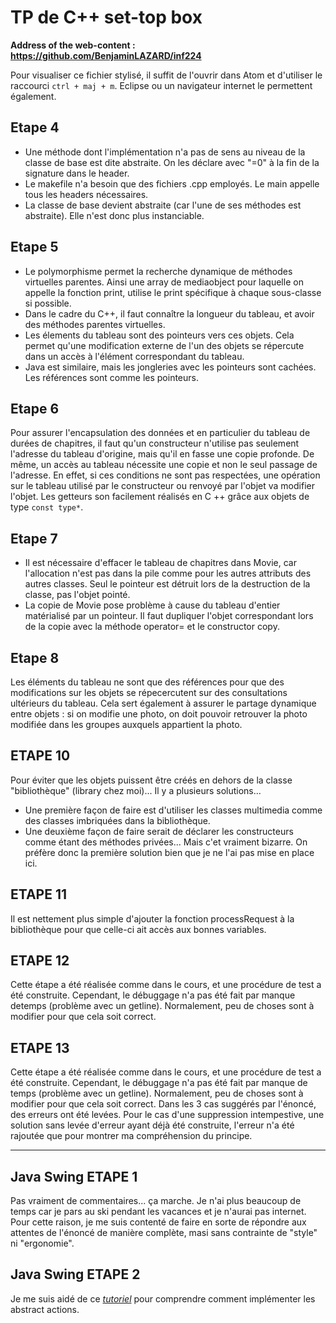 # TP de C++ set-top box
**Address of the web-content : https://github.com/BenjaminLAZARD/inf224**

Pour visualiser ce fichier stylisé, il suffit de l'ouvrir dans Atom et d'utiliser le raccourci `ctrl + maj + m`. Eclipse ou un navigateur internet le permettent également.

## Etape 4
+ Une méthode dont l'implémentation n'a pas de sens au niveau de la classe de base est dite abstraite.
On les déclare avec "=0" à la fin de la signature dans le header.
+ Le makefile n'a besoin que des fichiers .cpp employés. Le main appelle tous les headers nécessaires.
+ La classe de base devient abstraite (car l'une de ses méthodes est abstraite). Elle n'est donc plus instanciable.

## Etape 5
+ Le polymorphisme permet la recherche dynamique de méthodes virtuelles parentes. Ainsi une array de mediaobject
pour laquelle on appelle la fonction print, utilise le print spécifique à chaque sous-classe si possible.
+ Dans le cadre du C++, il faut connaître la longueur du tableau, et avoir des méthodes parentes virtuelles.
+ Les élements du tableau sont des pointeurs vers ces objets. Cela permet qu'une modification externe de l'un des objets se répercute
dans un accès à l'élément correspondant du tableau.
+ Java est similaire, mais les jongleries avec les pointeurs sont cachées. Les références sont comme les pointeurs.

## Etape 6
Pour assurer l'encapsulation des données et en particulier du tableau de durées de chapitres, il faut qu'un constructeur
n'utilise pas seulement l'adresse du tableau d'origine, mais qu'il en fasse une copie profonde. De même, un accès au tableau
nécessite une copie et non le seul passage de l'adresse. En effet, si ces conditions ne sont pas respectées, une opération sur
le tableau utilisé par le constructeur ou renvoyé par l'objet va modifier l'objet. Les getteurs son facilement réalisés en C ++ grâce aux objets de type `const type*`.

## Etape 7
+ Il est nécessaire d'effacer le tableau de chapitres dans Movie, car l'allocation n'est pas dans la pile comme
pour les autres attributs des autres classes. Seul le pointeur est détruit lors de la destruction de la classe, pas l'objet pointé.
+ La copie de Movie pose problème à cause du tableau d'entier matérialisé par un pointeur. Il faut dupliquer l'objet
correspondant lors de la copie avec la méthode operator= et le constructor copy.

## Etape 8
Les éléments du tableau ne sont que des références pour que des modifications sur les objets se répecercutent sur des consultations ultérieurs du tableau. Cela sert également à assurer le partage dynamique entre objets : si on modifie une photo, on doit pouvoir retrouver la photo modifiée dans les groupes auxquels appartient la photo.

## ETAPE 10
Pour éviter que les objets puissent être créés en dehors de la classe "bibliothèque" (library chez moi)... Il  y a plusieurs solutions...
+ Une première façon de faire est d'utiliser les classes multimedia comme des classes imbriquées dans la bibliothèque.
+ Une deuxième façon de faire serait de déclarer les constructeurs comme étant des méthodes privées... Mais c'et vraiment bizarre. On préfère donc la première solution bien que je ne l'ai pas mise en place ici.

## ETAPE 11
Il est nettement plus simple d'ajouter la fonction processRequest à la bibliothèque pour que celle-ci ait accès aux bonnes variables.

## ETAPE 12
Cette étape a été réalisée comme dans le cours, et une procédure de test a été construite. Cependant, le débuggage n'a pas été fait par manque detemps (problème avec un getline). Normalement, peu de choses sont à modifier pour que cela soit correct.

## ETAPE 13
Cette étape a été réalisée comme dans le cours, et une procédure de test a été construite. Cependant, le débuggage n'a pas été fait par manque de temps (problème avec un getline). Normalement, peu de choses sont à modifier pour que cela soit correct.
Dans les 3 cas suggérés par l'énoncé, des erreurs ont été levées. Pour le cas d'une suppression intempestive, une solution sans levée d'erreur ayant déjà été construite, l'erreur n'a été rajoutée que pour montrer ma compréhension du principe.

___

## Java Swing ETAPE 1
Pas vraiment de commentaires... ça marche. Je n'ai plus beaucoup de temps car je pars au ski pendant les vacances et je n'aurai pas internet. Pour cette raison, je me suis contenté de faire en sorte de répondre aux attentes de l'énoncé de manière complète, masi sans contrainte de "style" ni "ergonomie".

## Java Swing ETAPE 2
Je me suis aidé de ce [*tutoriel*](https://docs.oracle.com/javase/tutorial/uiswing/misc/action.html) pour comprendre comment implémenter les abstract actions.
